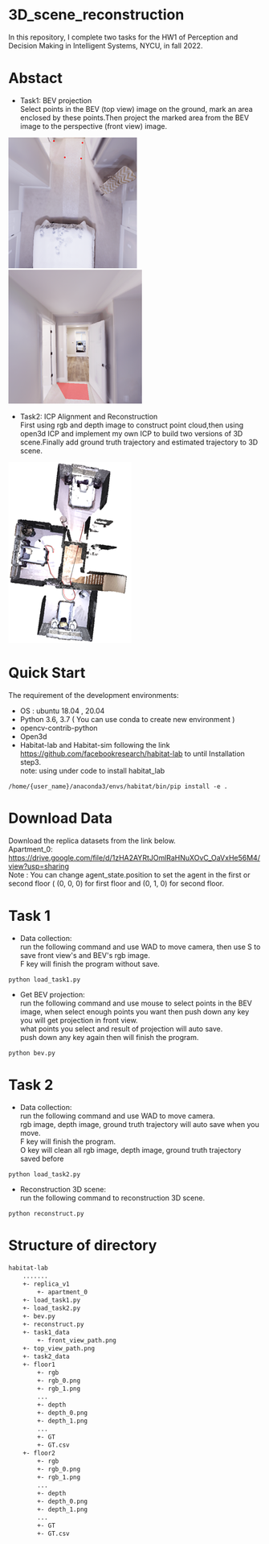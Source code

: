 # 3D_scene_reconstruction
In this repository, I complete two tasks for the HW1 of Perception and Decision Making in Intelligent Systems, NYCU, in fall 2022.

# Abstact
- Task1: BEV projection<br>
Select points in the BEV (top view) image on the ground, mark an
area enclosed by these points.Then project the marked area from the
BEV image to the perspective (front view) image.<br>

![image](https://github.com/lon0862/3D_scene_reconstruction/blob/main/pictures/bev_circle.png) ![image](https://github.com/lon0862/3D_scene_reconstruction/blob/main/pictures/front_projection.png)
- Task2: ICP Alignment and Reconstruction<br>
First using rgb and depth image to construct point cloud,then using open3d ICP and implement my own ICP to build two versions
of 3D scene.Finally add ground truth trajectory and estimated trajectory to 3D scene.<br>

![image](https://github.com/lon0862/3D_scene_reconstruction/blob/main/pictures/3D_scene.png)

# Quick Start
The requirement of the development environments:
- OS : ubuntu 18.04 , 20.04
- Python 3.6, 3.7 ( You can use conda to create new environment )
- opencv-contrib-python
- Open3d
- Habitat-lab and Habitat-sim
following the link https://github.com/facebookresearch/habitat-lab
to until Installation step3.<br>
note: using under code to install habitat_lab
```
/home/{user_name}/anaconda3/envs/habitat/bin/pip install -e .
```

# Download Data
Download the replica datasets from the link below.<br>
Apartment_0: https://drive.google.com/file/d/1zHA2AYRtJOmlRaHNuXOvC_OaVxHe56M4/view?usp=sharing<br>
Note : You can change agent_state.position to set the agent in
the first or second floor ( (0, 0, 0) for first floor and (0, 1, 0) for
second floor.

# Task 1
- Data collection: <br>
run the following command and use WAD to move camera, then use S to save front view's and BEV's rgb image. <br>
F key will finish the program without save.
```
python load_task1.py
```
- Get BEV projection: <br>
run the following command and use mouse to select points in the BEV image, when select enough points you want then push down any key you will get projection in front view.<br>
what points you select and result of projection will auto save.<br>
push down any key again then will finish the program.
```
python bev.py
```
# Task 2
- Data collection: <br>
run the following command and use WAD to move camera. <br>
rgb image, depth image, ground truth trajectory will auto save when you move.<br>
F key will finish the program.<br>
O key will clean all rgb image, depth image, ground truth trajectory saved before
```
python load_task2.py
```
- Reconstruction 3D scene: <br>
run the following command to reconstruction 3D scene.<br>
```
python reconstruct.py
```
# Structure of directory
```
habitat-lab
    .......
    +- replica_v1
    	+- apartment_0
    +- load_task1.py
    +- load_task2.py
    +- bev.py
    +- reconstruct.py
    +- task1_data
        +- front_view_path.png
	+- top_view_path.png
    +- task2_data 
	+- floor1
	    +- rgb
		+- rgb_0.png
		+- rgb_1.png
		...
	    +- depth
		+- depth_0.png
		+- depth_1.png
		...
	    +- GT
		+- GT.csv
	+- floor2
	    +- rgb
		+- rgb_0.png
		+- rgb_1.png
		...
	    +- depth
		+- depth_0.png
		+- depth_1.png
		...
	    +- GT
		+- GT.csv
```
